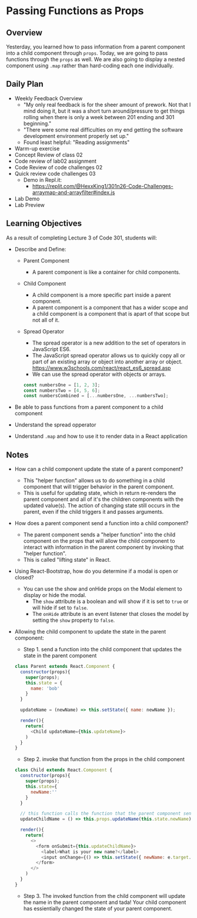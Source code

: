 # Passing Functions as Props

## Overview

Yesterday, you learned how to pass information from a parent component into a child component through `props`. Today, we are going to pass functions through the `props` as well. We are also going to display a nested component using `.map` rather than hard-coding each one individually.

## Daily Plan

- Weekly Feedback Overview
  - "My only real feedback is for the sheer amount of prework. Not that I mind doing it, but it was a short turn around/pressure to get things rolling when there is only a week between 201 ending and 301 beginning."
  - "There were some real difficulties on my end getting the software development environment properly set up."
  - Found least helpful: "Reading assignments"
- Warm-up exercise
- Concept Review of class 02
- Code review of lab02 assignment
- Code Review of code challenges 02
- Quick review code challenges 03
  - Demo in Repl.it:
    - <https://replit.com/@HexxKing1/301n26-Code-Challenges-arraymap-and-arrayfilter#index.js>
- Lab Demo
- Lab Preview

## Learning Objectives

As a result of completing Lecture 3 of Code 301, students will:

- Describe and Define:
  - Parent Component
    - A parent component is like a container for child components.
  - Child Component
    - A child component is a more specific part inside a parent component.
    - A parent component is a component that has a wider scope and a child component is a component that is apart of that scope but not all of it.
  - Spread Operator
    - The spread operator is a new addition to the set of operators in JavaScript ES6.
    - The JavaScript spread operator allows us to quickly copy all or part of an existing array or object into another array or object. <https://www.w3schools.com/react/react_es6_spread.asp>
    - We can use the spread operator with objects or arrays.

    ```js
    const numbersOne = [1, 2, 3];
    const numbersTwo = [4, 5, 6];
    const numbersCombined = [...numbersOne, ...numbersTwo];
    ```

- Be able to pass functions from a parent component to a child component
- Understand the spread opperator
- Understand `.map` and how to use it to render data in a React application

## Notes

- How can a child component update the state of a parent component?
  - This "helper function" allows us to do something in a child component that will trigger behavior in the parent component.
  - This is useful for updating state, which in return re-renders the parent component and all of it's the children components with the updated value(s). The action of changing state still occurs in the parent, even if the child triggers it and passes arguments.

- How does a parent component send a function into a child component?
  - The parent component sends a "helper function" into the child component on the props that will allow the child component to interact with information in the parent component by invoking that "helper function".
  - This is called "lifting state" in React.

- Using React-Bootstrap, how do you determine if a modal is open or closed?
  - You can use the show and onHide props on the Modal element to display or hide the modal.
    - The `show` attribute is a boolean and will show if it is set to `true` or will hide if set to `false`.
    - The `onHide` attribute is an event listener that closes the model by setting the `show` property to `false`.

- Allowing the child component to update the state in the parent component:
  - Step 1. send a function into the child component that updates the state in the parent component
  ```javaScript
  class Parent extends React.Component {
    constructor(props){
      super(props);
      this.state = {
        name: 'bob'
      }
    }

    updateName = (newName) => this.setState({ name: newName });

    render(){
      return(
        <Child updateName={this.updateName}>
      )
    }
  }
  ```

  - Step 2. invoke that function from the props in the child component
  ```javaScript
  class Child extends React.Component {
    constructor(props){
      super(props);
      this.state={
        newName:''
      }
    }

    // this function calls the function that the parent component send us with the new name as an argument
    updateChildName = () => this.props.updateName(this.state.newName);

    render(){
      return(
        <>
          <form onSubmit={this.updateChildName}>
            <label>What is your new name?</label>
            <input onChange={() => this.setState({ newName: e.target.value })} />
          </form>
        </>
      )
    }
  }
  ```

  - Step 3. The invoked function from the child component will update the name in the parent component and tada! Your child component has essientially changed the state of your parent component.

